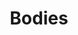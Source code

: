 ---
title: 'Bodies'
icon: icon.png
redirect: '/en/techs/shapes/function:shape_3D'

content:
    items: 
        - '@taxonomy.function': 'shape_3D'
    filter:
        published: true
        type: 'tech' 
---